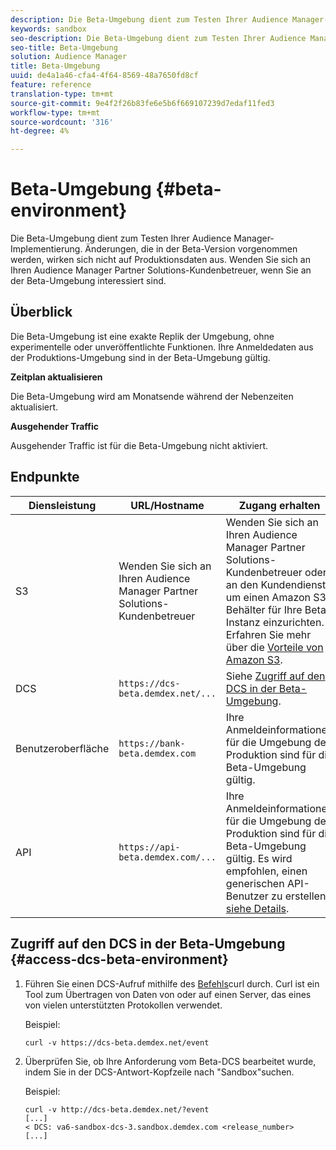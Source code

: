 ```yaml
---
description: Die Beta-Umgebung dient zum Testen Ihrer Audience Manager-Implementierung. Änderungen, die in der Beta-Version vorgenommen werden, wirken sich nicht auf Produktionsdaten aus. Wenden Sie sich an Ihren Audience Manager Partner Solutions-Kundenbetreuer, wenn Sie an der Beta-Umgebung interessiert sind.
keywords: sandbox
seo-description: Die Beta-Umgebung dient zum Testen Ihrer Audience Manager-Implementierung. Änderungen, die in der Beta-Version vorgenommen werden, wirken sich nicht auf Produktionsdaten aus. Wenden Sie sich an Ihren Audience Manager Partner Solutions-Kundenbetreuer, wenn Sie an der Beta-Umgebung interessiert sind.
seo-title: Beta-Umgebung
solution: Audience Manager
title: Beta-Umgebung
uuid: de4a1a46-cfa4-4f64-8569-48a7650fd8cf
feature: reference
translation-type: tm+mt
source-git-commit: 9e4f2f26b83fe6e5b6f669107239d7edaf11fed3
workflow-type: tm+mt
source-wordcount: '316'
ht-degree: 4%

---
```



# Beta-Umgebung {#beta-environment}

Die Beta-Umgebung dient zum Testen Ihrer Audience Manager-Implementierung. Änderungen, die in der Beta-Version vorgenommen werden, wirken sich nicht auf Produktionsdaten aus. Wenden Sie sich an Ihren Audience Manager Partner Solutions-Kundenbetreuer, wenn Sie an der Beta-Umgebung interessiert sind.

## Überblick

Die Beta-Umgebung ist eine exakte Replik der Umgebung, ohne experimentelle oder unveröffentlichte Funktionen. Ihre Anmeldedaten aus der Produktions-Umgebung sind in der Beta-Umgebung gültig.

**Zeitplan aktualisieren**

Die Beta-Umgebung wird am Monatsende während der Nebenzeiten aktualisiert.

**Ausgehender Traffic**

Ausgehender Traffic ist für die Beta-Umgebung nicht aktiviert.

<!-- 

Added re: AAM-30826.

 -->

## Endpunkte



| Diensleistung | URL/Hostname | Zugang erhalten |
|--- |--- | --- |
| S3 | Wenden Sie sich an Ihren Audience Manager Partner Solutions-Kundenbetreuer | Wenden Sie sich an Ihren Audience Manager Partner Solutions-Kundenbetreuer oder an den Kundendienst, um einen Amazon S3-Behälter für Ihre Beta-Instanz einzurichten. Erfahren Sie mehr über die [Vorteile von Amazon S3](../reference/amazon-s3.md). |
| DCS | `https://dcs-beta.demdex.net/...` | Siehe [Zugriff auf den DCS in der Beta-Umgebung](../reference/beta-environment.md#access-dcs-beta-environment). |
| Benutzeroberfläche | `https://bank-beta.demdex.com` | Ihre Anmeldeinformationen für die Umgebung der Produktion sind für die Beta-Umgebung gültig. |
| API | `https://api-beta.demdex.com/...` | Ihre Anmeldeinformationen für die Umgebung der Produktion sind für die Beta-Umgebung gültig. Es wird empfohlen, einen generischen API-Benutzer zu erstellen, [siehe Details](../api/rest-api-main/aam-api-getting-started.md#requirements). |

## Zugriff auf den DCS in der Beta-Umgebung {#access-dcs-beta-environment}

1. Führen Sie einen DCS-Aufruf mithilfe des [Befehls](https://curl.haxx.se/docs/manpage.html)curl durch. Curl ist ein Tool zum Übertragen von Daten von oder auf einen Server, das eines von vielen unterstützten Protokollen verwendet.

   Beispiel:

   `curl -v https://dcs-beta.demdex.net/event`

1. Überprüfen Sie, ob Ihre Anforderung vom Beta-DCS bearbeitet wurde, indem Sie in der DCS-Antwort-Kopfzeile nach &quot;Sandbox&quot;suchen.

   Beispiel:

   ```
   curl -v http://dcs-beta.demdex.net/?event
   [...]
   < DCS: va6-sandbox-dcs-3.sandbox.demdex.com <release_number>
   [...]
   ```

<!--

1. Determine the load balancer's endpoint IP addresses.

   Run the `dig`  [command](https://en.wikipedia.org/wiki/Dig_(command)) to determine the IP address of the nearest load balancer. The `dig` command queries the Domain Name System and returns the name and IP addresses of the [!DNL Audience Manager] [!UICONTROL Data Collection Servers (DCS)].

   ```
   dig dcs-beta.demdex.net
   ...
   dcs-sandbox-1754093861.us-east-1.elb.amazonaws.com. 60 IN A 52.87.15.51
   dcs-sandbox-1754093861.us-east-1.elb.amazonaws.com. 60 IN A 50.16.150.8
   dcs-sandbox-1754093861.us-east-1.elb.amazonaws.com. 60 IN A 52.2.228.100
   ```

2. Using one of the addresses in the above table, add a static DNS entry in the [!DNL /etc/hosts] file.

   On Windows, modify [!DNL c:\WINDOWS\system32\drivers\etc\hosts].

   For example:

   [!DNL 52.87.15.51 *`samplepartner`*.demdex.net]

   >[!NOTE]
   >
   >The addresses change occasionally, so you must keep your [!DNL /etc/hosts] file up to date.

   Additionally, if you need to set up ID synchronization, you must add a similar entry for [!DNL dpm.demdex.net.]

   [!DNL 52.87.15.51 dpm.demdex.net]. 

3. Make a DCS call, using the `curl` [command](https://curl.haxx.se/docs/manpage.html). Curl is a tool to transfer data from or to a server, using one of many supported protocols.

   For example:

   [!DNL https://<domain>/event?product=camera] 

4. Verify that your request was served by the beta DCS by looking for "sandbox" in the DCS response header.

   For example:

   ```
   curl -v https://dcs-beta.demdex.net/?event
   [...]
   < DCS: va6-sandbox-dcs-3.sandbox.demdex.com <release_number>
   [...]
   ```

   -->
